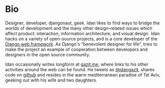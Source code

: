# Bio

Designer, developer, djangonaut, geek. Idan likes to find ways to bridge the worlds of development and the many other design-related issues which affect product: interaction, information architecture, and visual design. Idan hacks on a variety of open-source projects, and is a core developer of the [Django web framework](http://djangoproject.org). As Django's “benevolent designer for life”, tries to make the project an example of cooperation between developers and designers in the open source community.

Idan occasionally writes longform at [gazit.me](http://gazit.me), where links to his other activities around the web can be found. He tweets as [@idangazit](http://twitter.com/idangazit), shares code on [github](http://github.com/idan) and resides in the warm mediterranean paradise of Tel Aviv, geeking out with his wife and two daughters.